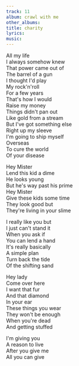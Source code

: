 ```yaml
---
track: 11
album: crawl with me
other_albums:
title: charity
lyrics: 
music: 
---
```

All my life  
I always somehow knew  
That power came out of  
The barrel of a gun  
I thought I'd play  
My rock'n'roll  
For a few years  
That's how I would  
Raise my money  
Things didn't pan out  
Like gold from a stream  
But I've got something else  
Right up my sleeve  
I'm going to ship myself  
Overseas  
To cure the world  
Of your disease  
  
Hey Mister  
Lend this kid a dime  
He looks young  
But he's way past his prime  
Hey Mister  
Give these kids some time  
They look good but  
They're living in your slime  
  
I really like you but  
I just can't stand it  
When you ask if  
You can lend a hand  
It's really basically  
A simple plan  
Turn back the tide  
Of the shifting sand  
  
Hey lady  
Come over here  
I want that fur  
And that diamond  
In your ear  
These things you wear  
They won't be enough  
When you're dead  
And getting stuffed  
  
I'm giving you  
A reason to live  
After you give me  
All you can give  
